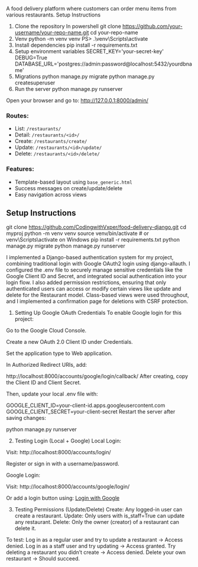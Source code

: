 A food delivery platform where customers can order menu items from various restaurants.
Setup Instructions

1. Clone the repository
   In powershell
   git clone https://github.com/your-username/your-repo-name.git
   cd your-repo-name
2. Venv
   python -m venv venv
   PS> .\venv\Scripts\activate
3. Install dependencies
   pip install -r requirements.txt
4. Setup environment variables
   SECRET_KEY='your-secret-key'
   DEBUG=True
   DATABASE_URL='postgres://admin:password@localhost:5432/yourdbname'
5. Migrations
   python manage.py migrate
   python manage.py createsuperuser
6. Run the server
   python manage.py runserver

Open your browser and go to: http://127.0.0.1:8000/admin/

### Routes:

- List: `/restaurants/`
- Detail: `/restaurants/<id>/`
- Create: `/restaurants/create/`
- Update: `/restaurants/<id>/update/`
- Delete: `/restaurants/<id>/delete/`

### Features:

- Template-based layout using `base_generic.html`
- Success messages on create/update/delete
- Easy navigation across views

## Setup Instructions

git clone https://github.com/CodingwithVxper/food-delivery-django.git
cd myproj
python -m venv venv
source venv/bin/activate # or venv\Scripts\activate on Windows
pip install -r requirements.txt
python manage.py migrate
python manage.py runserver

I implemented a Django-based authentication system for my project, combining traditional login with Google OAuth2 login using django-allauth. I configured the .env file to securely manage sensitive credentials like the Google Client ID and Secret, and integrated social authentication into your login flow. I also added permission restrictions, ensuring that only authenticated users can access or modify certain views like update and delete for the Restaurant model. Class-based views were used throughout, and I implemented a confirmation page for deletions with CSRF protection.

1. Setting Up Google OAuth Credentials
   To enable Google login for this project:

Go to the Google Cloud Console.

Create a new OAuth 2.0 Client ID under Credentials.

Set the application type to Web application.

In Authorized Redirect URIs, add:

http://localhost:8000/accounts/google/login/callback/
After creating, copy the Client ID and Client Secret.

Then, update your local .env file with:

GOOGLE_CLIENT_ID=your-client-id.apps.googleusercontent.com
GOOGLE_CLIENT_SECRET=your-client-secret
Restart the server after saving changes:

python manage.py runserver

2. Testing Login (Local + Google)
   Local Login:

Visit: http://localhost:8000/accounts/login/

Register or sign in with a username/password.

Google Login:

Visit: http://localhost:8000/accounts/google/login/

Or add a login button using:
<a href="{% provider_login_url 'google' %}">Login with Google</a>

3. Testing Permissions (Update/Delete)
   Create: Any logged-in user can create a restaurant.
   Update: Only users with is_staff=True can update any restaurant.
   Delete: Only the owner (creator) of a restaurant can delete it.

To test:
Log in as a regular user and try to update a restaurant → Access denied.
Log in as a staff user and try updating → Access granted.
Try deleting a restaurant you didn’t create → Access denied.
Delete your own restaurant → Should succeed.
